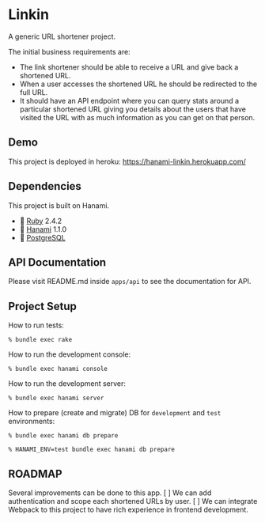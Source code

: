# Linkin

A generic URL shortener project.

The initial business requirements are:
* The link shortener should be able to receive a URL and give back a shortened URL.
* When a user accesses the shortened URL he should be redirected to the full URL.
* It should have an API endpoint where you can query stats around a particular shortened URL giving you details about the users that have visited the URL with as much information as you can get on that person.

## Demo

This project is deployed in heroku: https://hanami-linkin.herokuapp.com/

## Dependencies

This project is built on Hanami.
* 💎 [Ruby](https://www.ruby-lang.org/en/) 2.4.2
* 🌸 [Hanami](http://hanamirb.org/) 1.1.0
* 🐘 [PostgreSQL](https://www.postgresql.org/)

## API Documentation

Please visit README.md inside `apps/api` to see the documentation for API.

## Project Setup

How to run tests:

```
% bundle exec rake
```

How to run the development console:

```
% bundle exec hanami console
```

How to run the development server:

```
% bundle exec hanami server
```

How to prepare (create and migrate) DB for `development` and `test` environments:

```
% bundle exec hanami db prepare

% HANAMI_ENV=test bundle exec hanami db prepare
```

## ROADMAP

Several improvements can be done to this app.
[ ] We can add authentication and scope each shortened URLs by user.
[ ] We can integrate Webpack to this project to have rich experience in frontend development.
